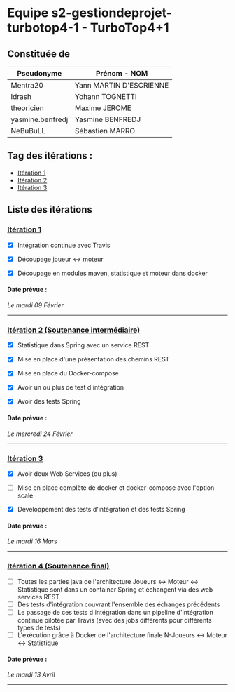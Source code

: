 # Equipe s2-gestiondeprojet-turbotop4-1 - TurboTop4+1

## Constituée de
| Pseudonyme  | Prénom - NOM |
| ----------- | ------------ |
| Mentra20  | Yann MARTIN D'ESCRIENNE  |
| Idrash | Yohann TOGNETTI |
| theoricien  | Maxime JEROME  |
| yasmine.benfredj | Yasmine BENFREDJ |
| NeBuBuLL | Sébastien MARRO |

## Tag des itérations : 
- [Itération 1](https://github.com/uca-m1informatique-softeng/s2-gestiondeprojet-turbotop4-1/tree/LIVRAISON1)  
- [Itération 2](https://github.com/uca-m1informatique-softeng/s2-gestiondeprojet-turbotop4-1/tree/LIVRAISON2)  
- [Itération 3](https://github.com/uca-m1informatique-softeng/s2-gestiondeprojet-turbotop4-1/tree/LIVRAISON3)

## Liste des itérations

### [Itération 1](https://github.com/uca-m1informatique-softeng/s2-gestiondeprojet-turbotop4-1/milestone/1)
- [X] Intégration continue avec Travis   
- [X] Découpage joueur ↔ moteur   
- [X] Découpage en modules maven, statistique et moteur dans docker   


#### Date prévue :  

*Le mardi 09 Février*  

-----------------------------------------------

### [Itération 2 (Soutenance intermédiaire)](https://github.com/uca-m1informatique-softeng/s2-gestiondeprojet-turbotop4-1/milestone/2)
- [X] Statistique dans Spring avec un service REST  
- [X] Mise en place d'une présentation des chemins REST 
- [X] Mise en place du Docker-compose 
- [X] Avoir un ou plus de test d'intégration 
- [X] Avoir des tests Spring


#### Date prévue :  

*Le mercredi 24 Février*  

-----------------------------------------------

### [Itération 3](https://github.com/uca-m1informatique-softeng/s2-gestiondeprojet-turbotop4-1/milestone/3)
- [X] Avoir deux Web Services (ou plus) 
- [ ] Mise en place complète de docker et docker-compose avec l'option scale  
- [X] Développement des tests d'intégration et des tests Spring  


#### Date prévue :  

*Le mardi 16 Mars*  

-----------------------------------------------

### [Itération 4 (Soutenance final)](https://github.com/uca-m1informatique-softeng/s2-gestiondeprojet-turbotop4-1/milestone/4)
- [ ] Toutes les parties java de l'architecture Joueurs ↔ Moteur ↔ Statistique sont dans un container Spring et échangent via des web services REST
- [ ] Des tests d'intégration couvrant l'ensemble des échanges précédents  
- [ ] Le passage de ces tests d'intégration dans un pipeline d'intégration continue pilotée par Travis (avec des jobs différents pour différents types de tests)  
- [ ] L'exécution grâce à Docker de l'architecture finale N-Joueurs ↔ Moteur ↔ Statistique

#### Date prévue :  

*Le mardi 13 Avril*  

-----------------------------------------------

